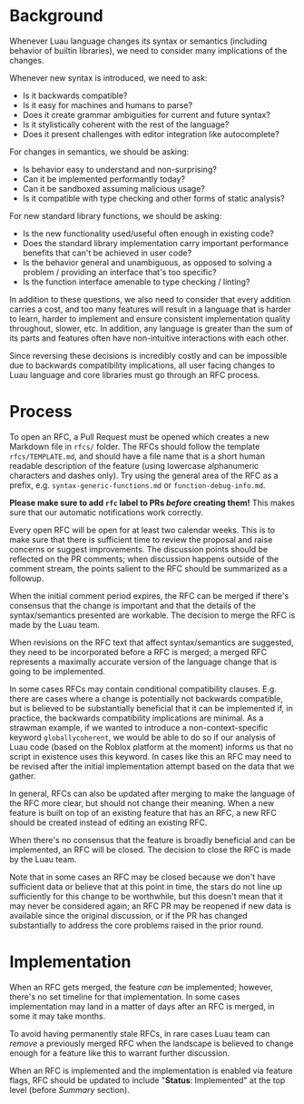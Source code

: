 Background
===

Whenever Luau language changes its syntax or semantics (including behavior of builtin libraries), we need to consider many implications of the changes.

Whenever new syntax is introduced, we need to ask:

- Is it backwards compatible?
- Is it easy for machines and humans to parse?
- Does it create grammar ambiguities for current and future syntax?
- Is it stylistically coherent with the rest of the language?
- Does it present challenges with editor integration like autocomplete?

For changes in semantics, we should be asking:

- Is behavior easy to understand and non-surprising?
- Can it be implemented performantly today?
- Can it be sandboxed assuming malicious usage?
- Is it compatible with type checking and other forms of static analysis?

For new standard library functions, we should be asking:

- Is the new functionality used/useful often enough in existing code?
- Does the standard library implementation carry important performance benefits that can't be achieved in user code?
- Is the behavior general and unambiguous, as opposed to solving a problem / providing an interface that's too specific?
- Is the function interface amenable to type checking / linting?

In addition to these questions, we also need to consider that every addition carries a cost, and too many features will result in a language that is harder to learn, harder to implement and ensure consistent implementation quality throughout, slower, etc. In addition, any language is greater than the sum of its parts and features often have non-intuitive interactions with each other.

Since reversing these decisions is incredibly costly and can be impossible due to backwards compatibility implications, all user facing changes to Luau language and core libraries must go through an RFC process.

Process
===

To open an RFC, a Pull Request must be opened which creates a new Markdown file in `rfcs/` folder. The RFCs should follow the template `rfcs/TEMPLATE.md`, and should have a file name that is a short human readable description of the feature (using lowercase alphanumeric characters and dashes only). Try using the general area of the RFC as a prefix, e.g. `syntax-generic-functions.md` or `function-debug-info.md`.

**Please make sure to add `rfc` label to PRs *before* creating them!** This makes sure that our automatic notifications work correctly.

Every open RFC will be open for at least two calendar weeks. This is to make sure that there is sufficient time to review the proposal and raise concerns or suggest improvements. The discussion points should be reflected on the PR comments; when discussion happens outside of the comment stream, the points salient to the RFC should be summarized as a followup.

When the initial comment period expires, the RFC can be merged if there's consensus that the change is important and that the details of the syntax/semantics presented are workable. The decision to merge the RFC is made by the Luau team.

When revisions on the RFC text that affect syntax/semantics are suggested, they need to be incorporated before a RFC is merged; a merged RFC represents a maximally accurate version of the language change that is going to be implemented.

In some cases RFCs may contain conditional compatibility clauses. E.g. there are cases where a change is potentially not backwards compatible, but is believed to be substantially beneficial that it can be implemented if, in practice, the backwards compatibility implications are minimal. As a strawman example, if we wanted to introduce a non-context-specific keyword `globallycoherent`, we would be able to do so if our analysis of Luau code (based on the Roblox platform at the moment) informs us that no script in existence uses this keyword. In cases like this an RFC may need to be revised after the initial implementation attempt based on the data that we gather.

In general, RFCs can also be updated after merging to make the language of the RFC more clear, but should not change their meaning. When a new feature is built on top of an existing feature that has an RFC, a new RFC should be created instead of editing an existing RFC.

When there's no consensus that the feature is broadly beneficial and can be implemented, an RFC will be closed. The decision to close the RFC is made by the Luau team.

Note that in some cases an RFC may be closed because we don't have sufficient data or believe that at this point in time, the stars do not line up sufficiently for this change to be worthwhile, but this doesn't mean that it may never be considered again; an RFC PR may be reopened if new data is available since the original discussion, or if the PR has changed substantially to address the core problems raised in the prior round.

Implementation
===

When an RFC gets merged, the feature *can* be implemented; however, there's no set timeline for that implementation. In some cases implementation may land in a matter of days after an RFC is merged, in some it may take months.

To avoid having permanently stale RFCs, in rare cases Luau team can *remove* a previously merged RFC when the landscape is believed to change enough for a feature like this to warrant further discussion.

When an RFC is implemented and the implementation is enabled via feature flags, RFC should be updated to include "**Status**: Implemented" at the top level (before *Summary* section).
